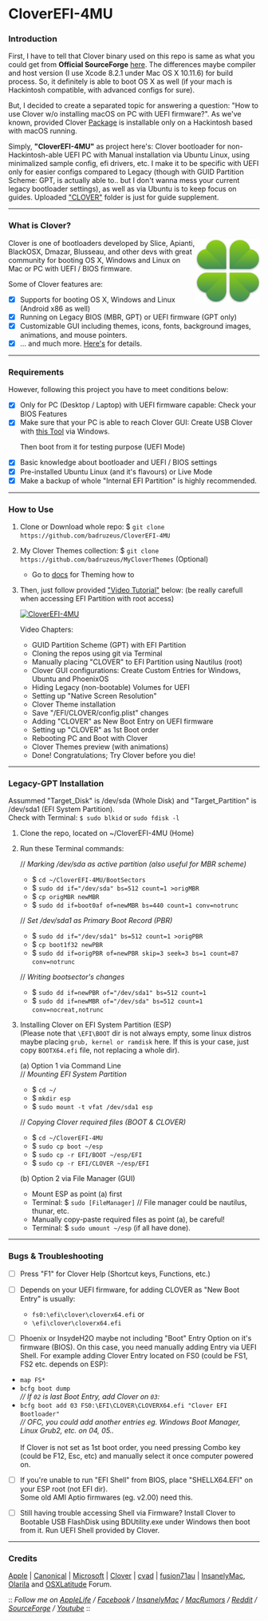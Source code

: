 # CloverEFI-4MU
### Introduction 
First, I have to tell that Clover binary used on this repo is same as what you could get from <b>Official SourceForge</b> [here](https://sourceforge.net/projects/cloverefiboot/files/Bootable_ISO/). The differences maybe compiler and host version (I use Xcode 8.2.1 under Mac OS X 10.11.6) for build process. So, it definitely is able to boot OS X as well (if your mach is Hackintosh compatible, with advanced configs for sure).
 
But, I decided to create a separated topic for answering a question: "How to use Clover w/o installing macOS on PC with UEFI firmware?". As we've known, provided Clover [Package](https://en.wikipedia.org/wiki/.pkg) is installable only on a Hackintosh based with macOS running.
 
Simply, <b>"CloverEFI-4MU"</b> as project here's: Clover bootloader for non-Hackintosh-able UEFI PC with Manual installation via Ubuntu Linux, using minimalized sample config, efi drivers, etc. I make it to be specific with UEFI only for easier configs compared to Legacy (though with GUID Partition Scheme: GPT, is actually able to.. but I don't wanna mess your current legacy bootloader settings), as well as via Ubuntu is to keep focus on guides. Uploaded ["CLOVER"](https://github.com/badruzeus/CloverEFI-4MU/CLOVER) folder is just for guide supplement.

--------------------------------------------------------------------------------------------

### What is Clover?
<img src="/img/CloverEFI-Bootloader.png?raw=true" alt="Clover EFI Bootloader" align="right">

Clover is one of bootloaders developed by Slice, Apianti, BlackOSX, Dmazar, Blusseau, and other devs with great community for booting OS X, Windows and Linux on Mac or PC with UEFI / BIOS firmware.
 
Some of Clover features are:
- [x] Supports for booting OS X, Windows and Linux (Android x86 as well)
- [x] Running on Legacy BIOS (MBR, GPT) or UEFI firmware (GPT only)
- [x] Customizable GUI including themes, icons, fonts, background images, animations, and mouse pointers.
- [x] ... and much more. [Here's](https://sourceforge.net/projects/cloverefiboot/) for details.

--------------------------------------------------------------------------------------------

### Requirements
However, following this project you have to meet conditions below:
- [x] Only for PC (Desktop / Laptop) with UEFI firmware capable: Check your BIOS Features
- [x] Make sure that your PC is able to reach Clover GUI:
      Create USB Clover with [this Tool](http://cvad-mac.narod.ru/index/bootdiskutility_exe/0-5) via Windows.
      <p>Then boot from it for testing purpose (UEFI Mode)
- [x] Basic knowledge about bootloader and UEFI / BIOS settings
- [x] Pre-installed Ubuntu Linux (and it's flavours) or Live Mode
- [x] Make a backup of whole "Internal EFI Partition" is highly recommended.

--------------------------------------------------------------------------------------------

### How to Use
1. Clone or Download whole repo: $ `git clone https://github.com/badruzeus/CloverEFI-4MU`
2. My Clover Themes collection: $ `git clone https://github.com/badruzeus/MyCloverThemes` (Optional)
   - Go to [docs](https://github.com/badruzeus/CloverEFI-4MU/blob/master/docs/How-to-use-Clover-Themes.txt) for Theming how to
3. Then, just follow provided ["Video Tutorial"](https://www.youtube.com/watch?v=YPWWinxwOcY) below: (be really carefull when accessing EFI Partition with root access)
 
   [![CloverEFI-4MU](https://github.com/badruzeus/CloverEFI-4MU/raw/master/img/CloverEFI-4MU.png)](https://www.youtube.com/watch?v=YPWWinxwOcY)

   Video Chapters:
   - GUID Partition Scheme (GPT) with EFI Partition
   - Cloning the repos using git via Terminal
   - Manually placing "CLOVER" to EFI Partition using Nautilus (root)
   - Clover GUI configurations: Create Custom Entries for Windows, Ubuntu and PhoenixOS
   - Hiding Legacy (non-bootable) Volumes for UEFI
   - Setting up "Native Screen Resolution"
   - Clover Theme installation
   - Save "/EFI/CLOVER/config.plist" changes
   - Adding "CLOVER" as New Boot Entry on UEFI firmware
   - Setting up "CLOVER" as 1st Boot order
   - Rebooting PC and Boot with Clover
   - Clover Themes preview (with animations)
   - Done! Congratulations; Try Clover before you die!

--------------------------------------------------------------------------------------------

### Legacy-GPT Installation
Assummed "Target_Disk" is /dev/sda (Whole Disk) and "Target_Partition" is /dev/sda1 (EFI System Partition).
<br>Check with Terminal: `$ sudo blkid` or `sudo fdisk -l`<br/>
1. Clone the repo, located on ~/CloverEFI-4MU (Home)
2. Run these Terminal commands:
   
   // <i>Marking /dev/sda as active partition (also useful for MBR scheme)</i>
   - $ `cd ~/CloverEFI-4MU/BootSectors`
   - $ `sudo dd if="/dev/sda" bs=512 count=1 >origMBR`
   - $ `cp origMBR newMBR`
   - $ `sudo dd if=boot0af of=newMBR bs=440 count=1 conv=notrunc`

   // <i>Set /dev/sda1 as Primary Boot Record (PBR)</i>
   - $ `sudo dd if="/dev/sda1" bs=512 count=1 >origPBR`
   - $ `cp boot1f32 newPBR`
   - $ `sudo dd if=origPBR of=newPBR skip=3 seek=3 bs=1 count=87 conv=notrunc`

   // <i>Writing bootsector's changes</i>
   - $ `sudo dd if=newPBR of="/dev/sda1" bs=512 count=1`
   - $ `sudo dd if=newMBR of="/dev/sda" bs=512 count=1 conv=nocreat,notrunc`

3. Installing Clover on EFI System Partition (ESP)
   <br>(Please note that `\EFI\BOOT` dir is not always empty, some linux distros maybe placing `grub, kernel or ramdisk` here. If this is your case, just copy `BOOTX64.efi` file, not replacing a whole dir).<br/>

   (a) Option 1 via Command Line
   <br>// <i>Mounting EFI System Partition</i><br/>
   - $ `cd ~/`
   - $ `mkdir esp`
   - $ `sudo mount -t vfat /dev/sda1 esp`

   // <i>Copying Clover required files (BOOT & CLOVER)</i>
   - $ `cd ~/CloverEFI-4MU`
   - $ `sudo cp boot ~/esp`
   - $ `sudo cp -r EFI/BOOT ~/esp/EFI`
   - $ `sudo cp -r EFI/CLOVER ~/esp/EFI`

   (b) Option 2 via File Manager (GUI)
   - Mount ESP as point (a) first
   - Terminal: $ `sudo [FileManager]` // File manager could be nautilus, thunar, etc.
   - Manually copy-paste required files as point (a), be careful!
   - Terminal: $ `sudo umount ~/esp` (if all have done).

--------------------------------------------------------------------------------------------

### Bugs & Troubleshooting
- [ ] Press "F1" for Clover Help (Shortcut keys, Functions, etc.)
- [ ] Depends on your UEFI firmware, for adding CLOVER as "New Boot Entry" is usually:
   - `fs0:\efi\clover\cloverx64.efi` or
   - `\efi\clover\cloverx64.efi`

- [ ] Phoenix or InsydeH2O maybe not including "Boot" Entry Option on it's firmware (BIOS). On this case, you need manually adding Entry via UEFI Shell. For example adding Clover Entry located on FS0 (could be FS1, FS2 etc. depends on ESP):
- `map FS*`
- `bcfg boot dump`
<br><i>// If `02` is last Boot Entry, add Clover on `03`:</i><br/>
- `bcfg boot add 03 FS0:\EFI\CLOVER\CLOVERX64.efi "Clover EFI Bootloader"`
<br> <i>// OFC, you could add another entries eg. Windows Boot Manager, Linux Grub2, etc. on 04, 05..</i><br/>
<br> If Clover is not set as 1st boot order, you need pressing Combo key (could be F12, Esc, etc) and manually select it once computer powered on.<br/>

- [ ] If you're unable to run "EFI Shell" from BIOS, place "SHELLX64.EFI" on your ESP root (not EFI dir).
<br>Some old AMI Aptio firmwares (eg. v2.00) need this.<br/>

- [ ] Still having trouble accessing Shell via Firmware? Install Clover to Bootable USB FlashDisk using BDUtility.exe under Windows then boot from it. Run UEFI Shell provided by Clover.

--------------------------------------------------------------------------------------------

### Credits
[Apple](https://www.apple.com) | [Canonical](https://www.ubuntu.com) | [Microsoft](https://www.microsoft.com/en-us/windows) | [Clover](https://sourceforge.net/projects/cloverefiboot) | [cvad](http://cvad-mac.narod.ru/index/bootdiskutility_exe/0-5) | [fusion71au](http://www.insanelymac.com/forum/topic/310038-manually-install-clover-and-configure-boot-priority-with-easyuefi-in-windows/#entry2200235) | [InsanelyMac](https://www.insanelymac.com/forum), [Olarila](http://olarila.com/forum) and [OSXLatitude](https://osxlatitude.com/forums) Forum.
 
 
:: <i>Follow me on [AppleLife](https://www.applelife.ru/members/badruzeus.112558/) / [Facebook](https://fb.com/badruzeus) / [InsanelyMac](https://www.insanelymac.com/forum/profile/826765-badruzeus) / [MacRumors](https://forums.macrumors.com/members/badruzeus.1133819/) /  [Reddit](https://www.reddit.com/user/Badruzeus) / [SourceForge](https://sourceforge.net/u/badruzeus/profile) / [Youtube](https://www.youtube.com/channel/UCM2mZ2r2Gy914X-3N18b6qA)</i> ::
